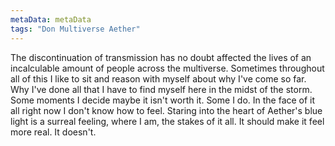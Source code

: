 ```yaml
---
metaData: metaData
tags: "Don Multiverse Aether"
---
```


The discontinuation of transmission has no doubt affected the lives of an incalculable amount of people across the multiverse. Sometimes throughout all of this I like to sit and reason with myself about why I've come so far. Why I've done all that I have to find myself here in the midst of the storm. Some moments I decide maybe it isn't worth it. Some I do. 
In the face of it all right now I don't know how to feel. 
Staring into the heart of Aether's blue light is a surreal feeling, where I am, the stakes of it all. It should make it feel more real. 
It doesn't.